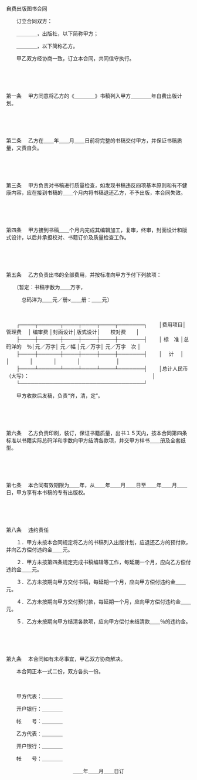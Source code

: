 



自费出版图书合同



 

　　订立合同双方：

　　＿＿＿＿，出版社，以下简称甲方；

　　＿＿＿＿，以下简称乙方。

　　甲乙双方经协商一致，订立本合同，共同信守执行。

　　

　　

第一条
　甲方同意将乙方的《＿＿＿＿》书稿列入甲方＿＿＿＿年自费出版计划。

　　

　　

第二条
　乙方在＿＿年＿＿月＿＿日前将完整的书稿交付甲方，并保证书稿质量，文责自负。

　　

　　

第三条
　甲方负责对书稿进行质量检查，如发现书稿违反四项基本原则和有不健康内容，应在接到书稿的＿＿个月内将书稿退还乙方，不予出版，本合同失效。

　　

　　

第四条
　甲方接到书稿＿＿个月内完成其编辑加工，复审，终审，封面设计和版式设计，以后并承担校对、书籍订价及质量检查工作。

　　

　　

第五条
　乙方负责出书的全部费用，并按标准向甲方予付下列款项：

　　〔暂定：书稿字数为＿＿万字，

　　　总码洋为＿＿元／册×＿＿册：＿＿元〕

　　


　　┌────┬──────┬────┬────┬────┬───────┐
　　│费用项目│　 管理费　 │ 编审费 │封面设计│版式设计│　　校对费　　│
　　├────┼──────┼────┼────┼────┼───────┤
　　│ 标　准 │总码洋的　％│元／万字│ 元／幅 │元／万字│ 元／万字　次 │
　　├────┼──────┼────┼────┼────┼───────┤
　　│　 计　 │　　　　　　│　　　　│　　　　│　　　　│　　　　　　　│
　　├────┴──────┴────┴────┴────┴───────┤
　　│总计人民币（大写）：　　　　　　　　　　　　　　　　　　　　　　　　│
　　└──────────────────────────────────┘
　　


　　甲方收款后发稿，负责“齐，清，定”。

　　

　　

第六条
　乙方负责印刷，装订，保证书籍质量，出书１５天内，按本合同第四条标准以书籍实际总码洋和字数向甲方结清各款项，并交甲方样书＿＿册及全套纸型。

　　

　　

第七条
　本合同有效期限为＿＿年，从＿＿年＿＿月＿＿日至＿＿年＿＿月＿＿日，甲方享有本书稿的专有出版权。

　　

　　

第八条
　违约责任

　　１．甲方未按本合同规定将乙方的书稿列入出版计划，应退还乙方的预付款，并向乙方偿付违约金＿＿元。

　　２．甲方未按第四条规定完成书稿编辑等工作，每延期一个月，应向乙方偿付违约金＿＿元。

　　３．乙方未按期向甲方交付书稿，每延期一个月，应向甲方偿付违约金＿＿元。

　　４．乙方未按期向甲方交付预付款，每延期一个月，应向甲方偿付违约金＿＿元。

　　５．乙方未按期向甲方结清各款项，应向甲方偿付未结清款＿＿％的违约金。

　　

　　

第九条
　本合同如有未尽事宜，甲乙双方协商解决。

　　本合同正本一式二份，双方各执一份。

　　

　　甲方代表：＿＿＿＿

　　开户银行：＿＿＿＿

　　帐　　号：＿＿＿＿

　　乙方代表：＿＿＿＿

　　开户银行：＿＿＿＿

　　帐　　号：＿＿＿＿

　　　　　　　　　　　　　＿＿年＿＿月＿＿日订